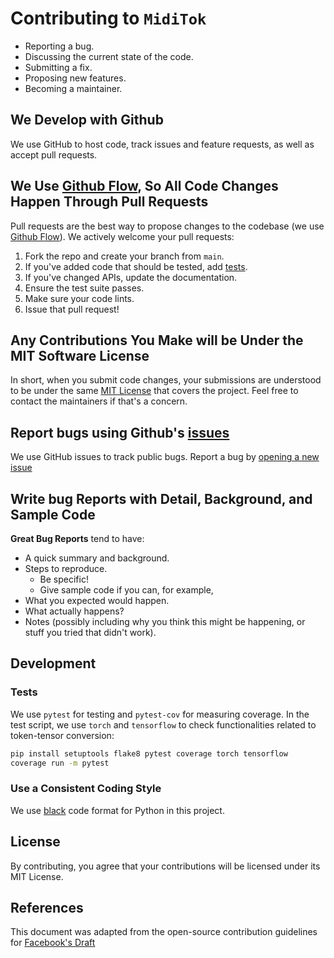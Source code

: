 # Contributing to `MidiTok`

- Reporting a bug.
- Discussing the current state of the code.
- Submitting a fix.
- Proposing new features.
- Becoming a maintainer.

## We Develop with Github

We use GitHub to host code, track issues and feature requests, as well as accept pull requests.

## We Use [Github Flow](https://guides.github.com/introduction/flow/index.html), So All Code Changes Happen Through Pull Requests

Pull requests are the best way to propose changes to the codebase (we use [Github Flow](https://guides.github.com/introduction/flow/index.html)). We actively welcome your pull requests:

1. Fork the repo and create your branch from `main`.
2. If you've added code that should be tested, add [tests](tests).
3. If you've changed APIs, update the documentation.
4. Ensure the test suite passes.
5. Make sure your code lints.
6. Issue that pull request!

## Any Contributions You Make will be Under the MIT Software License

In short, when you submit code changes, your submissions are understood to be under the same [MIT License](http://choosealicense.com/licenses/mit/) that covers the project. Feel free to contact the maintainers if that's a concern.

## Report bugs using Github's [issues](https://github.com/briandk/transcriptase-atom/issues)

We use GitHub issues to track public bugs. Report a bug by [opening a new issue](https://github.com/Natooz/MidiTok/issues/new)

## Write bug Reports with Detail, Background, and Sample Code

**Great Bug Reports** tend to have:

- A quick summary and background.
- Steps to reproduce.
  - Be specific!
  - Give sample code if you can, for example,
- What you expected would happen.
- What actually happens?
- Notes (possibly including why you think this might be happening, or stuff you tried that didn't work).

## Development

### Tests

We use `pytest` for testing and `pytest-cov` for measuring coverage. In the test script, we use `torch` and `tensorflow` to check functionalities related to token-tensor conversion:

```bash
pip install setuptools flake8 pytest coverage torch tensorflow
coverage run -m pytest
```

### Use a Consistent Coding Style

We use [black](https://github.com/psf/black) code format for Python in this project.


## License

By contributing, you agree that your contributions will be licensed under its MIT License.

## References

This document was adapted from the open-source contribution guidelines for [Facebook's Draft](https://github.com/facebook/draft-js/blob/a9316a723f9e918afde44dea68b5f9f39b7d9b00/CONTRIBUTING.md)
